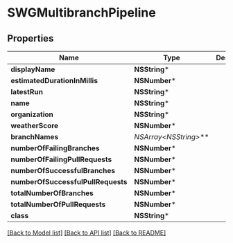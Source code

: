 # SWGMultibranchPipeline

## Properties
Name | Type | Description | Notes
------------ | ------------- | ------------- | -------------
**displayName** | **NSString*** |  | [optional] 
**estimatedDurationInMillis** | **NSNumber*** |  | [optional] 
**latestRun** | **NSString*** |  | [optional] 
**name** | **NSString*** |  | [optional] 
**organization** | **NSString*** |  | [optional] 
**weatherScore** | **NSNumber*** |  | [optional] 
**branchNames** | **NSArray&lt;NSString*&gt;*** |  | [optional] 
**numberOfFailingBranches** | **NSNumber*** |  | [optional] 
**numberOfFailingPullRequests** | **NSNumber*** |  | [optional] 
**numberOfSuccessfulBranches** | **NSNumber*** |  | [optional] 
**numberOfSuccessfulPullRequests** | **NSNumber*** |  | [optional] 
**totalNumberOfBranches** | **NSNumber*** |  | [optional] 
**totalNumberOfPullRequests** | **NSNumber*** |  | [optional] 
**class** | **NSString*** |  | [optional] 

[[Back to Model list]](../README.md#documentation-for-models) [[Back to API list]](../README.md#documentation-for-api-endpoints) [[Back to README]](../README.md)



